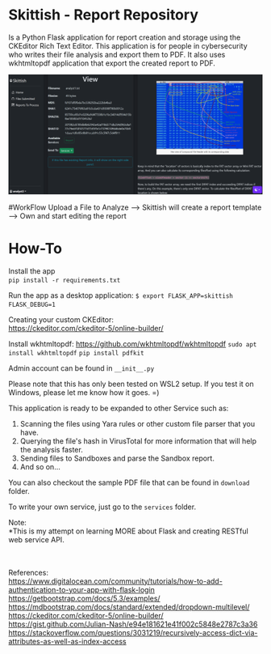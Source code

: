 
# Skittish - Report Repository

Is a Python Flask application for report creation and storage using the CKEditor Rich Text Editor. This application is for people in cybersecurity who writes their file analysis and export them to PDF. It also uses wkhtmltopdf application that export the created report to PDF.

![Sample Preview](https://github.com/gegcars/skittish/blob/main/report_preview.png?raw=true)

#WorkFlow
Upload a File to Analyze --> Skittish will create a report template --> Own and start editing the report

# How-To
Install the app<br>
`pip install -r requirements.txt`

Run the app as a desktop application:
`$ export FLASK_APP=skittish FLASK_DEBUG=1`

Creating your custom CKEditor:<br>
https://ckeditor.com/ckeditor-5/online-builder/

Install wkhtmltopdf:
https://github.com/wkhtmltopdf/wkhtmltopdf
`sudo apt install wkhtmltopdf`
`pip install pdfkit`

Admin account can be found in `__init__.py`

Please note that this has only been tested on WSL2 setup. If you test it on Windows, please let me know how it goes. =)

This application is ready to be expanded to other Service such as:
1. Scanning the files using Yara rules or other custom file parser that you have.
2. Querying the file's hash in VirusTotal for more information that will help the analysis faster.
3. Sending files to Sandboxes and parse the Sandbox report.
4. And so on...

You can also checkout the sample PDF file that can be found in `download` folder.

To write your own service, just go to the `services` folder.


Note:<br>
*This is my attempt on learning MORE about Flask and creating RESTful web service API.

<br><br>
References:<br>
https://www.digitalocean.com/community/tutorials/how-to-add-authentication-to-your-app-with-flask-login
https://getbootstrap.com/docs/5.3/examples/
https://mdbootstrap.com/docs/standard/extended/dropdown-multilevel/
https://ckeditor.com/ckeditor-5/online-builder/
https://gist.github.com/Julian-Nash/e94e181621e41f002c5848e2787c3a36
https://stackoverflow.com/questions/3031219/recursively-access-dict-via-attributes-as-well-as-index-access
